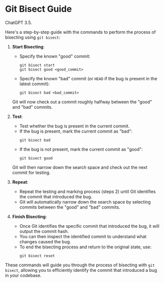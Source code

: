 # Git Bisect Guide

ChatGPT 3.5.

Here's a step-by-step guide with the commands to perform the process of bisecting using `git bisect`:

1. **Start Bisecting**:
   - Specify the known "good" commit:
     ```
     git bisect start
     git bisect good <good_commit>
     ```
   - Specify the known "bad" commit (or `HEAD` if the bug is present in the latest commit):
     ```
     git bisect bad <bad_commit>
     ```
   Git will now check out a commit roughly halfway between the "good" and "bad" commits.

2. **Test**:
   - Test whether the bug is present in the current commit.
   - If the bug is present, mark the current commit as "bad":
     ```
     git bisect bad
     ```
   - If the bug is not present, mark the current commit as "good":
     ```
     git bisect good
     ```
   Git will then narrow down the search space and check out the next commit for testing.

3. **Repeat**:
   - Repeat the testing and marking process (steps 2) until Git identifies the commit that introduced the bug.
   - Git will automatically narrow down the search space by selecting commits between the "good" and "bad" commits.

4. **Finish Bisecting**:
   - Once Git identifies the specific commit that introduced the bug, it will output the commit hash.
   - You can then inspect the identified commit to understand what changes caused the bug.
   - To end the bisecting process and return to the original state, use:
     ```
     git bisect reset
     ```

These commands will guide you through the process of bisecting with `git bisect`, allowing you to efficiently identify the commit that introduced a bug in your codebase.